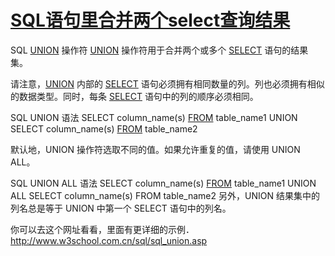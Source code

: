 # [SQL语句里合并两个select查询结果](https://www.cnblogs.com/apolloren/p/10469208.html)

SQL [UNION](https://www.baidu.com/s?wd=UNION&tn=SE_PcZhidaonwhc_ngpagmjz&rsv_dl=gh_pc_zhidao) 操作符
[UNION](https://www.baidu.com/s?wd=UNION&tn=SE_PcZhidaonwhc_ngpagmjz&rsv_dl=gh_pc_zhidao) 操作符用于合并两个或多个 [SELECT](https://www.baidu.com/s?wd=SELECT&tn=SE_PcZhidaonwhc_ngpagmjz&rsv_dl=gh_pc_zhidao) 语句的结果集。

请注意，[UNION](https://www.baidu.com/s?wd=UNION&tn=SE_PcZhidaonwhc_ngpagmjz&rsv_dl=gh_pc_zhidao) 内部的 [SELECT](https://www.baidu.com/s?wd=SELECT&tn=SE_PcZhidaonwhc_ngpagmjz&rsv_dl=gh_pc_zhidao) 语句必须拥有相同数量的列。列也必须拥有相似的数据类型。同时，每条 [SELECT](https://www.baidu.com/s?wd=SELECT&tn=SE_PcZhidaonwhc_ngpagmjz&rsv_dl=gh_pc_zhidao) 语句中的列的顺序必须相同。

SQL UNION 语法
SELECT column_name(s) [FROM](https://www.baidu.com/s?wd=FROM&tn=SE_PcZhidaonwhc_ngpagmjz&rsv_dl=gh_pc_zhidao) table_name1
UNION
SELECT column_name(s) [FROM](https://www.baidu.com/s?wd=FROM&tn=SE_PcZhidaonwhc_ngpagmjz&rsv_dl=gh_pc_zhidao) table_name2

默认地，UNION 操作符选取不同的值。如果允许重复的值，请使用 UNION ALL。

SQL UNION ALL 语法
SELECT column_name(s) [FROM](https://www.baidu.com/s?wd=FROM&tn=SE_PcZhidaonwhc_ngpagmjz&rsv_dl=gh_pc_zhidao) table_name1
UNION ALL
SELECT column_name(s) FROM table_name2
另外，UNION 结果集中的列名总是等于 UNION 中第一个 SELECT 语句中的列名。

你可以去这个网址看看，里面有更详细的示例．
http://www.w3school.com.cn/sql/sql_union.asp